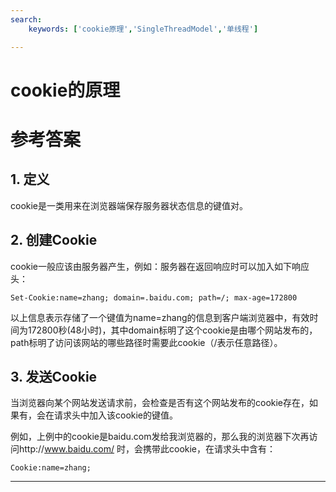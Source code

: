 ```yaml
---
search:
    keywords: ['cookie原理','SingleThreadModel','单线程']

---
```



# cookie的原理

# 参考答案

## 1. 定义
cookie是一类用来在浏览器端保存服务器状态信息的键值对。

## 2. 创建Cookie
cookie一般应该由服务器产生，例如：服务器在返回响应时可以加入如下响应头：


```
Set-Cookie:name=zhang; domain=.baidu.com; path=/; max-age=172800
```
以上信息表示存储了一个键值为name=zhang的信息到客户端浏览器中，有效时间为172800秒(48小时)，其中domain标明了这个cookie是由哪个网站发布的，path标明了访问该网站的哪些路径时需要此cookie（/表示任意路径）。

## 3. 发送Cookie
当浏览器向某个网站发送请求前，会检查是否有这个网站发布的cookie存在，如果有，会在请求头中加入该cookie的键值。

例如，上例中的cookie是baidu.com发给我浏览器的，那么我的浏览器下次再访问http://www.baidu.com/ 时，会携带此cookie，在请求头中含有：
```
Cookie:name=zhang;
```

---





